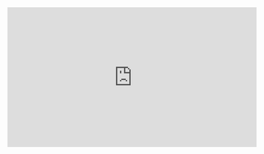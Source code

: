 <iframe width="560" height="315" src="https://youtu.be/yCL0T8FHRlA" frameborder="0" allow="accelerometer; autoplay; encrypted-media; gyroscope; picture-in-picture" allowfullscreen></iframe>

